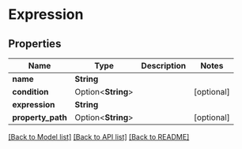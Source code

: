 # Expression

## Properties

Name | Type | Description | Notes
------------ | ------------- | ------------- | -------------
**name** | **String** |  | 
**condition** | Option<**String**> |  | [optional]
**expression** | **String** |  | 
**property_path** | Option<**String**> |  | [optional]

[[Back to Model list]](../README.md#documentation-for-models) [[Back to API list]](../README.md#documentation-for-api-endpoints) [[Back to README]](../README.md)


